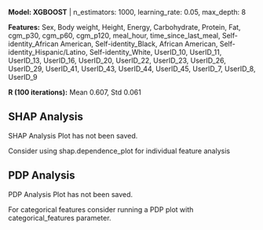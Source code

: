 

**Model: XGBOOST** | n_estimators: 1000, learning_rate: 0.05, max_depth: 8

**Features:** Sex, Body weight, Height, Energy, Carbohydrate, Protein, Fat, cgm_p30, cgm_p60, cgm_p120, meal_hour, time_since_last_meal, Self-identity_African American, Self-identity_Black, African American, Self-identity_Hispanic/Latino, Self-identity_White, UserID_10, UserID_11, UserID_13, UserID_16, UserID_20, UserID_22, UserID_23, UserID_26, UserID_29, UserID_41, UserID_43, UserID_44, UserID_45, UserID_7, UserID_8, UserID_9

**R (100 iterations):** Mean 0.607, Std 0.061
## SHAP Analysis ##

SHAP Analysis Plot has not been saved.

Consider using shap.dependence_plot for individual feature analysis
## PDP Analysis ##

PDP Analysis Plot has not been saved.

For categorical features consider running a PDP plot with categorical_features parameter.